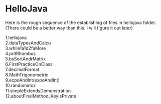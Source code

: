 # HelloJava

Here is the rough sequence of the establishing of files in hellojava folder.(There could be a better way than this. I will figure it out later)

1.hellojava  
2.dataTypesAndCalcu  
3.while1a1d2faMore  
4.pritRhombus  
5.bsSortAndrMatrix  
6.FirstPracticeOnClass  
7.decimalFormat  
8.MathTrigonometric  
9.ecpoAndInt(expoAndInt)  
10.randomatoz  
11.simpleExtendsDemonstration  
12.aboutFinalMethod_KeyIsPrivate  
